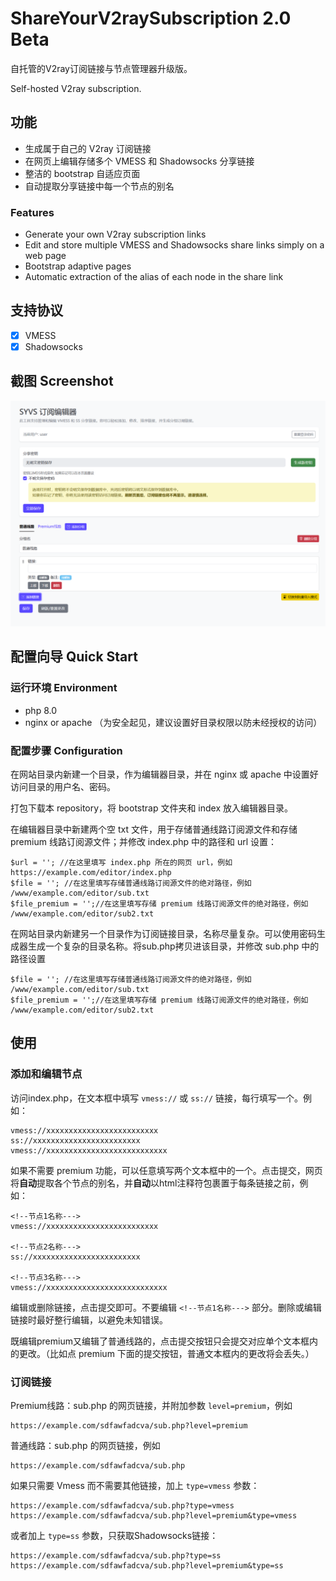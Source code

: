 # ShareYourV2raySubscription 2.0 Beta

自托管的V2ray订阅链接与节点管理器升级版。

Self-hosted V2ray subscription.

## 功能  

- 生成属于自己的 V2ray 订阅链接 
- 在网页上编辑存储多个 VMESS 和 Shadowsocks 分享链接
- 整洁的 bootstrap 自适应页面 
- 自动提取分享链接中每一个节点的别名

### Features
- Generate your own V2ray subscription links
- Edit and store multiple VMESS and Shadowsocks share links simply on a web page
- Bootstrap adaptive pages
- Automatic extraction of the alias of each node in the share link

## 支持协议

- [x] VMESS
- [x] Shadowsocks

## 截图 Screenshot

![image](https://github.com/rickylsr/ShareYourV2raySubscription/blob/main/Screenshot.png)


## 配置向导 Quick Start

### 运行环境 Environment

- php 8.0
- nginx or apache （为安全起见，建议设置好目录权限以防未经授权的访问）

### 配置步骤 Configuration

在网站目录内新建一个目录，作为编辑器目录，并在 nginx 或 apache 中设置好访问目录的用户名、密码。

打包下载本 repository，将 bootstrap 文件夹和 index 放入编辑器目录。

在编辑器目录中新建两个空 txt 文件，用于存储普通线路订阅源文件和存储 premium 线路订阅源文件；并修改 index.php 中的路径和 url 设置：

```
$url = ''; //在这里填写 index.php 所在的网页 url，例如 https://example.com/editor/index.php
$file = ''; //在这里填写存储普通线路订阅源文件的绝对路径，例如 /www/example.com/editor/sub.txt
$file_premium = '';//在这里填写存储 premium 线路订阅源文件的绝对路径，例如 /www/example.com/editor/sub2.txt
```

在网站目录内新建另一个目录作为订阅链接目录，名称尽量复杂。可以使用密码生成器生成一个复杂的目录名称。将sub.php拷贝进该目录，并修改 sub.php 中的路径设置

```
$file = ''; //在这里填写存储普通线路订阅源文件的绝对路径，例如 /www/example.com/editor/sub.txt
$file_premium = '';//在这里填写存储 premium 线路订阅源文件的绝对路径，例如 /www/example.com/editor/sub2.txt
```

## 使用

### 添加和编辑节点

访问index.php，在文本框中填写 `vmess://` 或 `ss://` 链接，每行填写一个。例如：

```
vmess://xxxxxxxxxxxxxxxxxxxxxxxxx
ss://xxxxxxxxxxxxxxxxxxxxxxxx
vmess://xxxxxxxxxxxxxxxxxxxxxxxxxxx
```

如果不需要 premium 功能，可以任意填写两个文本框中的一个。点击提交，网页将**自动**提取各个节点的别名，并**自动**以html注释符包裹置于每条链接之前，例如：

```
<!--节点1名称--->
vmess://xxxxxxxxxxxxxxxxxxxxxxxxx

<!--节点2名称--->
ss://xxxxxxxxxxxxxxxxxxxxxxxx

<!--节点3名称--->
vmess://xxxxxxxxxxxxxxxxxxxxxxxxxxx
```

编辑或删除链接，点击提交即可。不要编辑 ```<!--节点1名称--->``` 部分。删除或编辑链接时最好整行编辑，以避免未知错误。

既编辑premium又编辑了普通线路的，点击提交按钮只会提交对应单个文本框内的更改。（比如点 premium 下面的提交按钮，普通文本框内的更改将会丢失。）

### 订阅链接

Premium线路：sub.php 的网页链接，并附加参数 `level=premium`，例如
```
https://example.com/sdfawfadcva/sub.php?level=premium
```

普通线路：sub.php 的网页链接，例如
```
https://example.com/sdfawfadcva/sub.php
```

如果只需要 Vmess 而不需要其他链接，加上 `type=vmess` 参数：
```
https://example.com/sdfawfadcva/sub.php?type=vmess
https://example.com/sdfawfadcva/sub.php?level=premium&type=vmess
```
或者加上 `type=ss` 参数，只获取Shadowsocks链接：
```
https://example.com/sdfawfadcva/sub.php?type=ss
https://example.com/sdfawfadcva/sub.php?level=premium&type=ss
```
